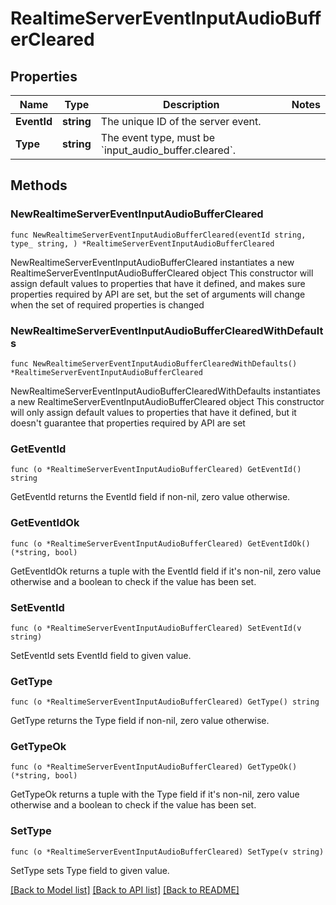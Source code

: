 # RealtimeServerEventInputAudioBufferCleared

## Properties

Name | Type | Description | Notes
------------ | ------------- | ------------- | -------------
**EventId** | **string** | The unique ID of the server event. | 
**Type** | **string** | The event type, must be &#x60;input_audio_buffer.cleared&#x60;. | 

## Methods

### NewRealtimeServerEventInputAudioBufferCleared

`func NewRealtimeServerEventInputAudioBufferCleared(eventId string, type_ string, ) *RealtimeServerEventInputAudioBufferCleared`

NewRealtimeServerEventInputAudioBufferCleared instantiates a new RealtimeServerEventInputAudioBufferCleared object
This constructor will assign default values to properties that have it defined,
and makes sure properties required by API are set, but the set of arguments
will change when the set of required properties is changed

### NewRealtimeServerEventInputAudioBufferClearedWithDefaults

`func NewRealtimeServerEventInputAudioBufferClearedWithDefaults() *RealtimeServerEventInputAudioBufferCleared`

NewRealtimeServerEventInputAudioBufferClearedWithDefaults instantiates a new RealtimeServerEventInputAudioBufferCleared object
This constructor will only assign default values to properties that have it defined,
but it doesn't guarantee that properties required by API are set

### GetEventId

`func (o *RealtimeServerEventInputAudioBufferCleared) GetEventId() string`

GetEventId returns the EventId field if non-nil, zero value otherwise.

### GetEventIdOk

`func (o *RealtimeServerEventInputAudioBufferCleared) GetEventIdOk() (*string, bool)`

GetEventIdOk returns a tuple with the EventId field if it's non-nil, zero value otherwise
and a boolean to check if the value has been set.

### SetEventId

`func (o *RealtimeServerEventInputAudioBufferCleared) SetEventId(v string)`

SetEventId sets EventId field to given value.


### GetType

`func (o *RealtimeServerEventInputAudioBufferCleared) GetType() string`

GetType returns the Type field if non-nil, zero value otherwise.

### GetTypeOk

`func (o *RealtimeServerEventInputAudioBufferCleared) GetTypeOk() (*string, bool)`

GetTypeOk returns a tuple with the Type field if it's non-nil, zero value otherwise
and a boolean to check if the value has been set.

### SetType

`func (o *RealtimeServerEventInputAudioBufferCleared) SetType(v string)`

SetType sets Type field to given value.



[[Back to Model list]](../README.md#documentation-for-models) [[Back to API list]](../README.md#documentation-for-api-endpoints) [[Back to README]](../README.md)


